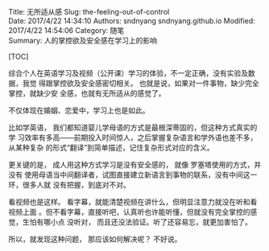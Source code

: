 Title: 无所适从感
Slug: the-feeling-out-of-control   
Date: 2017/4/22 14:34:10
Authors: sndnyang sndnyang.github.io
Modified: 2017/4/22 14:54:06
Category: 随笔  
Summary: 人的掌控欲及安全感在学习上的影响    

[TOC]

综合个人在英语学习及视频（公开课）学习的体验，不一定正确，没有实验及数据，我觉
得跟掌控欲及安全感密切相关。 也就是说，如果对一件事物，缺少完全掌控，就缺少安
全感，也就有无所适从的感觉了。

不仅体现在婚姻、恋爱中，学习上也是如此。

比如学英语， 我们都知道婴儿学母语的方式是最根深蒂固的，但这种方式真实的学
习效率有多高——前期投入时间惊人，之后掌握复杂语言和学外语也差不多，从某种复杂
的形式“翻译”到简单描述，记住复杂形式对应的含义。

更关键的是， 成人用这种方式学习是没有安全感的， 就像 罗塞塔使用的方式，并没有
使用母语当中间翻译者，试图直接建立新语言到事物的联系，没有中间这一环，很多人就
没有把握，到底对不对。

看视频也是这样。 看字幕，就能清楚视频在讲什么，但明显注意力就没在听和看视频上面
。但不看字幕，直接听吧，认真听也许能听懂，但就没有完全掌控的感觉，生怕有哪小点
没听对， 而且还没法验证。听了还容易忘，就更加害怕了。

所以，就发现这种问题， 那应该如何解决呢？ 不好说。


